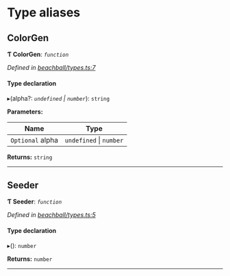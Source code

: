 

# Type aliases

<a id="colorgen"></a>

##  ColorGen

**Ƭ ColorGen**: *`function`*

*Defined in [beachball/types.ts:7](https://github.com/polkadot-js/ui/blob/018e43b/packages/ui-identicon/src/beachball/types.ts#L7)*

#### Type declaration
▸(alpha?: *`undefined` \| `number`*): `string`

**Parameters:**

| Name | Type |
| ------ | ------ |
| `Optional` alpha | `undefined` \| `number` |

**Returns:** `string`

___
<a id="seeder"></a>

##  Seeder

**Ƭ Seeder**: *`function`*

*Defined in [beachball/types.ts:5](https://github.com/polkadot-js/ui/blob/018e43b/packages/ui-identicon/src/beachball/types.ts#L5)*

#### Type declaration
▸(): `number`

**Returns:** `number`

___

